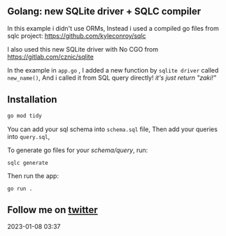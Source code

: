 ## Golang: new SQLite driver + SQLC compiler

In this example i didn't use ORMs, Instead i used a compiled go files from sqlc project: https://github.com/kyleconroy/sqlc

I also used this new SQLite driver with No CGO from https://gitlab.com/cznic/sqlite

In the example in `app.go` , I added a new function by `sqlite driver` called `new_name()`, And i called it from SQL query directly! *it's just return "zaki!"*

## Installation

```bash
go mod tidy
```

You can add your sql schema into `schema.sql` file, Then add your queries into `query.sql`,

To generate go files for your *schema/query*, run:
```
sqlc generate
```

Then run the app:
```
go run .
```

Follow me on [twitter](https://twitter.com/zaki_chahboun) 
------
2023-01-08 03:37
